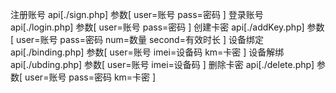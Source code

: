 注册账号
	api[./sign.php]
  参数[
  	user=账号
  	pass=密码
  ]
登录账号
	api[./login.php]
	参数[
  	user=账号
  	pass=密码
  ]
创建卡密
	api[./addKey.php]
	参数[
		user=账号
		pass=密码
		num=数量
		second=有效时长
	]
设备绑定
	api[./binding.php]
	参数[
		user=账号
		imei=设备码
		km=卡密
	]
设备解绑
	api[./ubding.php]
	参数[
		user=账号
		imei=设备码
	]
删除卡密
	api[./delete.php]
	参数[
		user=账号
		pass=密码
		km=卡密
	]
